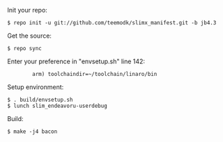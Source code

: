 Init your repo:

    $ repo init -u git://github.com/teemodk/slimx_manifest.git -b jb4.3

Get the source:

    $ repo sync

Enter your preference in "envsetup.sh" line 142:

            arm) toolchaindir=~/toolchain/linaro/bin

Setup environment:

    $ . build/envsetup.sh
    $ lunch slim_endeavoru-userdebug

Build:

    $ make -j4 bacon
